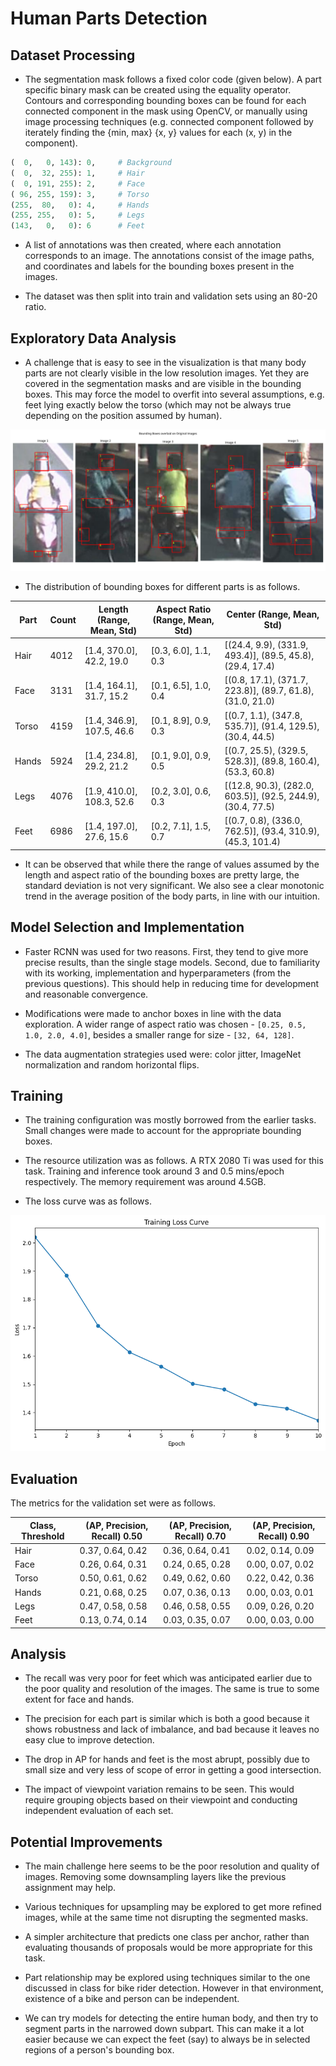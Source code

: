 # Human Parts Detection

## Dataset Processing

- The segmentation mask follows a fixed color code (given below). A part specific binary mask can be created using the equality operator. Contours and corresponding bounding boxes can be found for each connected component in the mask using OpenCV, or manually using image processing techniques (e.g. connected component followed by iterately finding the {min, max} {x, y} values for each (x, y) in the component).

```python
(  0,   0, 143): 0,     # Background
(  0,  32, 255): 1,     # Hair
(  0, 191, 255): 2,     # Face
( 96, 255, 159): 3,     # Torso
(255,  80,   0): 4,     # Hands
(255, 255,   0): 5,     # Legs
(143,   0,   0): 6      # Feet
```

- A list of annotations was then created, where each annotation corresponds to an image. The annotations consist of the image paths, and coordinates and labels for the bounding boxes present in the images.

- The dataset was then split into train and validation sets using an 80-20 ratio.

## Exploratory Data Analysis

- A challenge that is easy to see in the visualization is that many body parts are not clearly visible in the low resolution images. Yet they are covered in the segmentation masks and are visible in the bounding boxes. This may force the model to overfit into several assumptions, e.g. feet lying exactly below the torso (which may not be always true depending on the position assumed by human).

![visualization/bounding_boxes.png](./visualization/bounding_boxes.png)

- The distribution of bounding boxes for different parts is as follows.

| Part | Count | Length (Range, Mean, Std) | Aspect Ratio (Range, Mean, Std) | Center (Range, Mean, Std) |
|---|---|---|---|---|
| Hair | 4012 | [1.4, 370.0], 42.2, 19.0 | [0.3, 6.0], 1.1, 0.3 | [(24.4, 9.9), (331.9, 493.4)], (89.5, 45.8), (29.4, 17.4) |
| Face | 3131 | [1.4, 164.1], 31.7, 15.2 | [0.1, 6.5], 1.0, 0.4 | [(0.8, 17.1), (371.7, 223.8)], (89.7, 61.8), (31.0, 21.0) |
| Torso | 4159 | [1.4, 346.9], 107.5, 46.6 | [0.1, 8.9], 0.9, 0.3 | [(0.7, 1.1), (347.8, 535.7)], (91.4, 129.5), (30.4, 44.5) |
| Hands | 5924 | [1.4, 234.8], 29.2, 21.2 | [0.1, 9.0], 0.9, 0.5 | [(0.7, 25.5), (329.5, 528.3)], (89.8, 160.4), (53.3, 60.8) |
| Legs | 4076 | [1.9, 410.0], 108.3, 52.6 | [0.2, 3.0], 0.6, 0.3 | [(12.8, 90.3), (282.0, 603.5)], (92.5, 244.9), (30.4, 77.5) |
| Feet | 6986 | [1.4, 197.0], 27.6, 15.6 | [0.2, 7.1], 1.5, 0.7 | [(0.7, 0.8), (336.0, 762.5)], (93.4, 310.9), (45.3, 101.4) |

- It can be observed that while there the range of values assumed by the length and aspect ratio of the bounding boxes are pretty large, the standard deviation is not very significant. We also see a clear monotonic trend in the average position of the body parts, in line with our intuition.

## Model Selection and Implementation

- Faster RCNN was used for two reasons. First, they tend to give more precise results, than the single stage models. Second, due to familiarity with its working, implementation and hyperparameters (from the previous questions). This should help in reducing time for development and reasonable convergence.

- Modifications were made to anchor boxes in line with the data exploration. A wider range of aspect ratio was chosen - ``[0.25, 0.5, 1.0, 2.0, 4.0]``, besides a smaller range for size - ``[32, 64, 128]``.

- The data augmentation strategies used were: color jitter, ImageNet normalization and random horizontal flips.

## Training

- The training configuration was mostly borrowed from the earlier tasks. Small changes were made to account for the appropriate bounding boxes.

- The resource utilization was as follows. A RTX 2080 Ti was used for this task. Training and inference took around 3 and 0.5 mins/epoch respectively. The memory requirement was around 4.5GB.

- The loss curve was as follows.

![visualization/loss_curve.png](./visualization/loss_curve.png)

## Evaluation

The metrics for the validation set were as follows.

| Class, Threshold | (AP, Precision, Recall) 0.50 | (AP, Precision, Recall) 0.70 | (AP, Precision, Recall) 0.90 |
|-------|-------------------|-------------------|-------------------|
| Hair  | 0.37, 0.64, 0.42  | 0.36, 0.64, 0.41  | 0.02, 0.14, 0.09  |
| Face  | 0.26, 0.64, 0.31  | 0.24, 0.65, 0.28  | 0.00, 0.07, 0.02  |
| Torso | 0.50, 0.61, 0.62  | 0.49, 0.62, 0.60  | 0.22, 0.42, 0.36  |
| Hands | 0.21, 0.68, 0.25  | 0.07, 0.36, 0.13  | 0.00, 0.03, 0.01  |
| Legs  | 0.47, 0.58, 0.58  | 0.46, 0.58, 0.55  | 0.09, 0.26, 0.20  |
| Feet  | 0.13, 0.74, 0.14  | 0.03, 0.35, 0.07  | 0.00, 0.03, 0.00  |

## Analysis

- The recall was very poor for feet which was anticipated earlier due to the poor quality and resolution of the images. The same is true to some extent for face and hands.

- The precision for each part is similar which is both a good because it shows robustness and lack of imbalance, and bad because it leaves no easy clue to improve detection.

- The drop in AP for hands and feet is the most abrupt, possibly due to small size and very less of scope of error in getting a good intersection.

- The impact of viewpoint variation remains to be seen. This would require grouping objects based on their viewpoint and conducting independent evaluation of each set.

## Potential Improvements

- The main challenge here seems to be the poor resolution and quality of images. Removing some downsampling layers like the previous assignment may help.

- Various techniques for upsampling may be explored to get more refined images, while at the same time not disrupting the segmented masks.

- A simpler architecture that predicts one class per anchor, rather than evaluating thousands of proposals would be more appropriate for this task.

- Part relationship may be explored using techniques similar to the one discussed in class for bike rider detection. However in that environment, existence of a bike and person can be independent.

- We can try models for detecting the entire human body, and then try to segment parts in the narrowed down subpart. This can make it a lot easier because we can expect the feet (say) to always be in selected regions of a person's bounding box.
